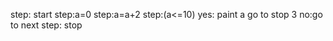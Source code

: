 step: start
step:a=0
step:a=a+2
step:(a<=10)
          yes: paint a go to stop 3
          no:go to next
          step: stop 
